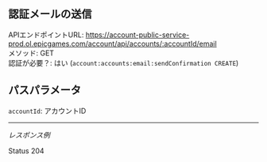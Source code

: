 ## 認証メールの送信

APIエンドポイントURL: https://account-public-service-prod.ol.epicgames.com/account/api/accounts/:accountId/email \
メソッド: GET \
認証が必要？: はい (`account:accounts:email:sendConfirmation CREATE`)

## パスパラメータ

`accountId`: アカウントID

---

_レスポンス例_

Status 204
